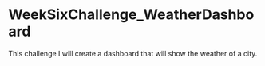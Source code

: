 # WeekSixChallenge_WeatherDashboard
This challenge I will create a dashboard that will show the weather of a city.
